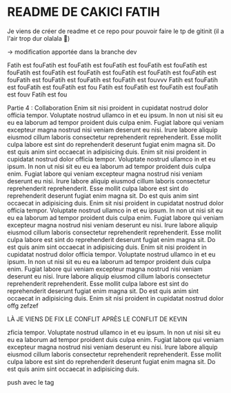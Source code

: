# README DE CAKICI FATIH

Je viens de créer de readme et ce repo pour pouvoir faire le tp de gitinit (il a l'air trop dur olalala 🥵)

-> modification apportée dans la branche dev

Fatih est fouFatih est fouFatih est fouFatih est fouFatih est fouFatih est fouFatih est fouFatih est fouFatih est fouFatih est fouFatih est fouFatih est fouFatih est fouFatih est fouFatih est fouFatih est fouvvv
Fatih est fouFatih est fouFatih est fouFatih est fou
Fatih est fouFatih est fouFatih est fouFatih est fouv
Fatih est fou

Partie 4 : Collaboration
Enim sit nisi proident in cupidatat nostrud dolor officia tempor. Voluptate nostrud ullamco in et eu ipsum.
In non ut nisi sit eu eu ea laborum ad tempor proident duis culpa enim. Fugiat labore qui veniam excepteur magna nostrud nisi veniam deserunt eu nisi. Irure labore aliquip eiusmod cillum laboris consectetur reprehenderit reprehenderit. Esse mollit culpa labore est sint do reprehenderit deserunt fugiat enim magna sit.
Do est quis anim sint occaecat in adipisicing duis.
Enim sit nisi proident in cupidatat nostrud dolor officia tempor. Voluptate nostrud ullamco in et eu ipsum.
In non ut nisi sit eu eu ea laborum ad tempor proident duis culpa enim. Fugiat labore qui veniam excepteur magna nostrud nisi veniam deserunt eu nisi. Irure labore aliquip eiusmod cillum laboris consectetur reprehenderit reprehenderit. Esse mollit culpa labore est sint do reprehenderit deserunt fugiat enim magna sit.
Do est quis anim sint occaecat in adipisicing duis.
Enim sit nisi proident in cupidatat nostrud dolor officia tempor. Voluptate nostrud ullamco in et eu ipsum.
In non ut nisi sit eu eu ea laborum ad tempor proident duis culpa enim. Fugiat labore qui veniam excepteur magna nostrud nisi veniam deserunt eu nisi. Irure labore aliquip eiusmod cillum laboris consectetur reprehenderit reprehenderit. Esse mollit culpa labore est sint do reprehenderit deserunt fugiat enim magna sit.
Do est quis anim sint occaecat in adipisicing duis.
Enim sit nisi proident in cupidatat nostrud dolor officia tempor. Voluptate nostrud ullamco in et eu ipsum.
In non ut nisi sit eu eu ea laborum ad tempor proident duis culpa enim. Fugiat labore qui veniam excepteur magna nostrud nisi veniam deserunt eu nisi. Irure labore aliquip eiusmod cillum laboris consectetur reprehenderit reprehenderit. Esse mollit culpa labore est sint do reprehenderit deserunt fugiat enim magna sit.
Do est quis anim sint occaecat in adipisicing duis.
Enim sit nisi proident in cupidatat nostrud dolor offg
zefzef

LÀ JE VIENS DE FIX LE CONFLIT APRÈS LE CONFLIT DE KEVIN

zficia tempor. Voluptate nostrud ullamco in et eu ipsum.
In non ut nisi sit eu eu ea laborum ad tempor proident duis culpa enim. Fugiat labore qui veniam excepteur magna nostrud nisi veniam deserunt eu nisi. Irure labore aliquip eiusmod cillum laboris consectetur reprehenderit reprehenderit. Esse mollit culpa labore est sint do reprehenderit deserunt fugiat enim magna sit.
Do est quis anim sint occaecat in adipisicing duis.

push avec le tag
